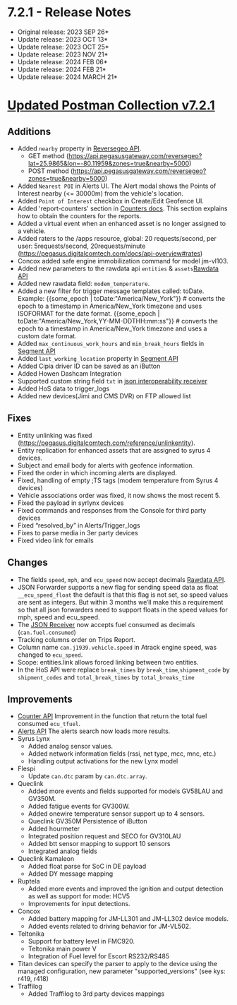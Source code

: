 # 7.2.1 - Release Notes
* Original release: 2023 SEP 26*
* Update release: 2023 OCT 13*
* Update release: 2023 OCT 25*
* Update release: 2023 NOV 21*
* Update release: 2024 FEB 06*
* Update release: 2024 FEB 21*
* Update release: 2024 MARCH 21*

# [Updated Postman Collection v7.2.1](https://documenter.getpostman.com/view/389172/2s935vnLvt)

## Additions
* Added `nearby` property in [Reversegeo API](https://pegasus.digitalcomtech.com/docs/reverse-geocoding).
   * GET method (https://api.pegasusgateway.com/reversegeo?lat=25.9865&lon=-80.11959&zones=true&nearby=5000)
   * POST method (https://api.pegasusgateway.com/reversegeo?zones=true&nearby=5000)
* Added `Nearest POI` in Alerts UI. The Alert modal shows the Points of Interest nearby (<= 30000m) from the vehicle's location.
* Added `Point of Interest` checkbox in Create/Edit Geofence UI.
* Added 'report-counters' section in [Counters docs](https://pegasus.digitalcomtech.com/docs/counters#report-counters). This section explains how to obtain the counters for the reports.
* Added a virtual event when an enhanced asset is no longer assigned to a vehicle.
* Added raters to the /apps resource, global: 20 requests/second, per user: 5requests/second, 20requests/minute (https://pegasus.digitalcomtech.com/docs/api-overview#rates)
* Concox added safe engine immobilization command for model jm-vl103.
* Added new parameters to the rawdata api `entities` & `assets`[Rawdata API](https://pegasus.digitalcomtech.com/docs/rawdata)
* Added new rawdata field: `modem_temperature`.
* Added a new filter for trigger message templates called: toDate.
    Example:
    {{some_epoch | toDate:"America/New_York"}} # converts the epoch to a timestamp in America/New_York timezone and uses ISOFORMAT for the date format.
    {{some_epoch | toDate:"America/New_York,YY-MM-DDTHH:mm:ss"}} # converts the epoch to a timestamp in America/New_York timezone and uses a custom date format.
* Added `max_continuous_work_hours` and `min_break_hours` fields in [Segment API](https://pegasus.digitalcomtech.com/docs/segments)
* Added `last_working_location` property in [Segment API](https://pegasus.digitalcomtech.com/docs/segments#hos-api)
* Added Cipia driver ID can be saved as an iButton
* Added Howen Dashcam Integration
* Supported custom string field `txt` in [json interoperability receiver](https://drive.google.com/file/d/1orqVToKIHM8_MMKsJHFCYoru8pvzPvq2/view)
* Added HoS data to trigger_logs
* Added new devices(Jimi and CMS DVR) on FTP allowed list


## Fixes
* Entity unlinking was fixed (https://pegasus.digitalcomtech.com/reference/unlinkentity).
* Entity replication for enhanced assets that are assigned to syrus 4 devices.
* Subject and email body for alerts with geofence information.
* Fixed the order in which incoming alerts are displayed.
* Fixed, handling of empty ;TS tags (modem temperature from Syrus 4 devices)
* Vehicle associations order was fixed, it now shows the most recent 5.
* Fixed the payload in syrlynx devices
* Fixed commands and responses from the Console for third party devices
* Fixed “resolved_by” in Alerts/Trigger_logs
* Fixes to parse media in 3er party devices
* Fixed video link for emails


## Changes
* The fields `speed`, `mph`, and `ecu_speed` now accept decimals [Rawdata API](https://pegasus.digitalcomtech.com/docs/master-fields-list).
* JSON Forwarder supports a new flag for sending speed data as float `__ecu_speed_float` the default is that this flag is not set, so speed values are sent as integers. But within 3 months we’ll make this a requirement so that all json forwarders need to support floats in the speed values for mph, speed and ecu_speed.
* The [JSON Receiver](https://docs.google.com/document/d/1u3-91odmcupsetTl-57Mp-mmBwQI6f0LPzxEWBG4dbQ/edit?usp=sharing) now accepts fuel consumed as decimals (`can.fuel.consumed`)
* Tracking columns order on Trips Report.
* Column name `can.j1939.vehicle.speed` in Atrack engine speed, was changed to `ecu_speed`.
* Scope: entities.link allows forced linking between two entities.
* In the HoS API were replace `break_times` by `break_time`,`shipment_code` by `shipment_codes` and `total_break_times` by `total_breaks_time`


## Improvements
* [Counter API](https://pegasus.digitalcomtech.com/docs/counters#report-counters) Improvement in the function that return the total fuel consumed `ecu_tfuel`.
* [Alerts API](https://documenter.getpostman.com/view/389172/2s935vnLvt#0e29290b-0109-40b3-8a37-153c69997078) The alerts search now loads more results.
* Syrus Lynx
   * Added analog sensor values.
   * Added network information fields (rssi, net type, mcc, mnc, etc.)
   * Handling output activations for the new Lynx model
* Flespi
   * Update `can.dtc` param by `can.dtc.array`.
* Queclink
   * Added more events and fields supported for models GV58LAU and GV350M.
   * Added fatigue events for GV300W.
   * Added onewire temperature sensor support up to 4 sensors.
   * Queclink GV350M Persistence of iButton
   * Added hourmeter
   * Integrated position request and SECO for GV310LAU
   * Added btt sensor mapping to support 10 sensors
   * Integrated analog fields
* Queclink Kamaleon
	* Added float parse for SoC in DE payload
  	* Added DY message mapping
* Ruptela
   * Added more events and improved the ignition and output detection as well as support for mode: HCV5
   * Improvements for input detections.
* Concox
   * Added battery mapping for JM-LL301 and JM-LL302 device models.
   * Added events related to driving behavior for JM-VL502.
* Teltonika
   * Support for battery level in FMC920.
   * Teltonika main power V
   * Integration of Fuel level for Escort RS232/RS485
* Titan devices can specify the parser to apply to the device using the managed configuration, new parameter "supported_versions" (see kys: r419, r418)
* Traffilog
   * Added Traffilog to 3rd party devices mappings








